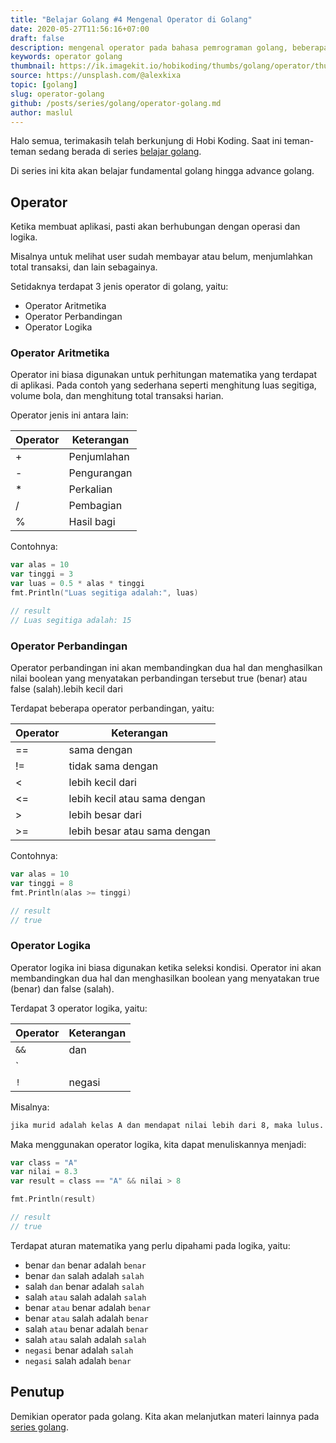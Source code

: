 ```yaml
---
title: "Belajar Golang #4 Mengenal Operator di Golang"
date: 2020-05-27T11:56:16+07:00
draft: false
description: mengenal operator pada bahasa pemrograman golang, beberapa jenis operator di golang, operator aritmetika, operator logika, operator perbandingan di golang
keywords: operator golang
thumbnail: https://ik.imagekit.io/hobikoding/thumbs/golang/operator/thumbnail_aVn64eU2U.jpg
source: https://unsplash.com/@alexkixa
topic: [golang]
slug: operator-golang
github: /posts/series/golang/operator-golang.md
author: maslul
---
```


Halo semua, terimakasih telah berkunjung di Hobi Koding. Saat ini teman-teman sedang berada di series [belajar golang](https://hobikoding.com/series/golang/).

Di series ini kita akan belajar fundamental golang hingga advance golang.

## Operator

Ketika membuat aplikasi, pasti akan berhubungan dengan operasi dan logika.

Misalnya untuk melihat user sudah membayar atau belum, menjumlahkan total transaksi, dan lain sebagainya.

Setidaknya terdapat 3 jenis operator di golang, yaitu:

- Operator Aritmetika
- Operator Perbandingan
- Operator Logika

### Operator Aritmetika

Operator ini biasa digunakan untuk perhitungan matematika yang terdapat di aplikasi. Pada contoh yang sederhana seperti menghitung luas segitiga, volume bola, dan menghitung total transaksi harian.

Operator jenis ini antara lain:

| Operator    | Keterangan    |
|-------------|---------------|
| +           | Penjumlahan   |
| -           | Pengurangan   |
| *           | Perkalian     |
| /           | Pembagian     |
| %           | Hasil bagi    |

Contohnya:

```go
var alas = 10
var tinggi = 3
var luas = 0.5 * alas * tinggi
fmt.Println("Luas segitiga adalah:", luas)

// result
// Luas segitiga adalah: 15
```

### Operator Perbandingan

Operator perbandingan ini akan membandingkan dua hal dan menghasilkan nilai boolean yang menyatakan perbandingan tersebut true (benar) atau false (salah).lebih kecil dari

Terdapat beberapa operator perbandingan, yaitu:

| Operator    | Keterangan                    |
|-------------|-------------------------------|
| ==          | sama dengan                   |
| !=          | tidak sama dengan             |
| <           | lebih kecil dari              |
| <=          | lebih kecil atau sama dengan  |
| >           | lebih besar dari              |
| >=          | lebih besar atau sama dengan  |

Contohnya:

```go
var alas = 10
var tinggi = 8
fmt.Println(alas >= tinggi)

// result
// true
```

### Operator Logika

Operator logika ini biasa digunakan ketika seleksi kondisi. Operator ini akan membandingkan dua hal dan menghasilkan boolean yang menyatakan true (benar) dan false (salah).

Terdapat 3 operator logika, yaitu:

| Operator    | Keterangan  |
|-------------|-------------|
| `&&`        | dan         |
| `||`        | atau        |
| `!`         | negasi      |

Misalnya:

```bash
jika murid adalah kelas A dan mendapat nilai lebih dari 8, maka lulus.
```

Maka menggunakan operator logika, kita dapat menuliskannya menjadi:

```go
var class = "A"
var nilai = 8.3
var result = class == "A" && nilai > 8

fmt.Println(result)

// result
// true
```

Terdapat aturan matematika yang perlu dipahami pada logika, yaitu:

- benar `dan` benar adalah `benar`
- benar `dan` salah adalah `salah`
- salah `dan` benar adalah `salah`
- salah `atau` salah adalah `salah`
- benar `atau` benar adalah `benar`
- benar `atau` salah adalah `benar`
- salah `atau` benar adalah `benar`
- salah `atau` salah adalah `salah`
- `negasi` benar adalah `salah`
- `negasi` salah adalah `benar`

## Penutup

Demikian operator pada golang. Kita akan melanjutkan materi lainnya pada [series golang](https://hobikoding.com/series/golang/).

